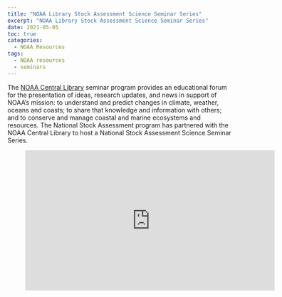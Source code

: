 ```yaml
---
title: "NOAA Library Stock Assessment Science Seminar Series"
excerpt: "NOAA Library Stock Assessment Science Seminar Series"
date: 2021-05-05
toc: true
categories:
  - NOAA Resources
tags:
  - NOAA resources
  - seminars
---
```


The [NOAA Central Library](https://library.noaa.gov/) seminar program provides an educational forum for the presentation of ideas, research updates, and news in support of NOAA’s mission: to understand and predict changes in climate, weather, oceans and coasts; to share that knowledge and information with others; and to conserve and manage coastal and marine ecosystems and resources. The National Stock Assessment program has partnered with the NOAA Central Library to host a National Stock Assessment Science Seminar Series.

<figure class="video_container">
  <iframe width="560" height="315" src="https://www.youtube.com/embed/videoseries?list=PLpb5LINL0Ys9ke3CtJmkQByXu9qb_YkX0" title="National Stock Assessment Seminar Playlist" frameborder="0" allow="accelerometer; autoplay; clipboard-write; encrypted-media; gyroscope; picture-in-picture" allowfullscreen>
  </iframe> 
</figure>
